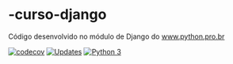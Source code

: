 # -curso-django
Código desenvolvido no módulo de Django do www.python.pro.br

[![codecov](https://codecov.io/gh/RLS400/curso-django/branch/master/graph/badge.svg)](https://codecov.io/gh/RLS400/curso-django)
[![Updates](https://pyup.io/repos/github/RLS400/curso-django/shield.svg)](https://pyup.io/repos/github/RLS400/curso-django/)
[![Python 3](https://pyup.io/repos/github/RLS400/curso-django/python-3-shield.svg)](https://pyup.io/repos/github/RLS400/curso-django/)
